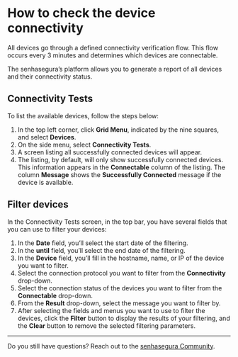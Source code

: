 # How to check the device connectivity

All devices go through a defined connectivity verification flow. This flow occurs every 3 minutes and determines which devices are connectable.

The senhasegura’s platform allows you to generate a report of all devices and their connectivity status.

## Connectivity Tests

To list the available devices, follow the steps below:

1. In the top left corner, click **Grid Menu**, indicated by the nine squares, and select **Devices**.
2. On the side menu, select **Connectivity Tests**.
3. A screen listing all successfully connected devices will appear.
4. The listing, by default, will only show successfully connected devices. This information appears in the **Connectable** column of the listing. The column **Message** shows the **Successfully Connected** message if the device is available.

## Filter devices

In the Connectivity Tests screen, in the top bar, you have several fields that you can use to filter your devices:

1. In the **Date** field, you’ll select the start date of the filtering.
2. In the **until** field, you’ll select the end date of the filtering.
3. In the **Device** field, you’ll fill in the hostname, name, or IP of the device you want to filter.
4. Select the connection protocol you want to filter from the **Connectivity** drop-down.
5. Select the connection status of the devices you want to filter from the **Connectable** drop-down.
6. From the **Result** drop-down, select the message you want to filter by.
7. After selecting the fields and menus you want to use to filter the devices, click the **Filter** button to display the results of your filtering, and the **Clear** button to remove the selected filtering parameters.

***

Do you still have questions? Reach out to the [senhasegura Community](https://community.senhasegura.io/).
